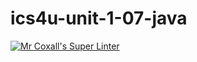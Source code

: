 # ics4u-unit-1-07-java
[![Mr Coxall's Super Linter](https://github.com/sydneykuhn/ics4u-unit-1-07-java/workflows/Mr%20Coxall's%20Super%20Linter/badge.svg)](https://github.com/sydneykuhn/ics4u-unit-1-07-java/actions/)
